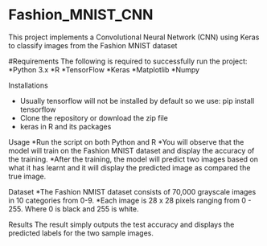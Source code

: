 # Fashion_MNIST_CNN
This project implements a Convolutional Neural Network (CNN) using Keras to classify images from the Fashion MNIST dataset

#Requirements
The following is required to successfully run the project:
*Python 3.x
*R
*TensorFlow
*Keras
*Matplotlib
*Numpy

Installations
* Usually tensorflow will not be installed by default so we use: pip install tensorflow
* Clone the repository or download the zip file
* keras in R and its packages


Usage
*Run the script on both Python and R
*You will observe that the model will train on the Fashion MNIST dataset and display the accuracy of the training.
*After the training, the model will predict two images based on what it has learnt and it will display the predicted image as compared the true image.

Dataset
*The Fashion NMIST dataset consists of 70,000 grayscale images in 10 categories from 0-9.
*Each image is 28 x 28 pixels ranging from 0 - 255. Where 0 is black and 255 is white.

Results
The result simply outputs the test accuracy and displays the predicted labels for the two sample images.
